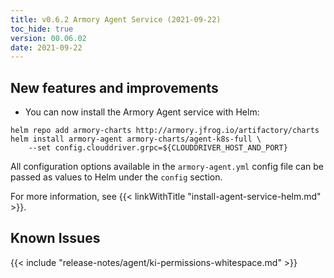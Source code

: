 ```yaml
---
title: v0.6.2 Armory Agent Service (2021-09-22)
toc_hide: true
version: 00.06.02
date: 2021-09-22
---
```


## New features and improvements

* You can now install the Armory Agent service with Helm:

```
helm repo add armory-charts http://armory.jfrog.io/artifactory/charts
helm install armory-agent armory-charts/agent-k8s-full \
    --set config.clouddriver.grpc=${CLOUDDRIVER_HOST_AND_PORT}
```

All configuration options available in the `armory-agent.yml` config file can be passed as values to Helm under the `config` section.

For more information, see {{< linkWithTitle "install-agent-service-helm.md" >}}.

## Known Issues

{{< include "release-notes/agent/ki-permissions-whitespace.md" >}}